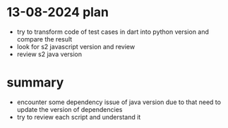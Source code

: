 # 13-08-2024 plan
- try to transform code of test cases in dart into python version and compare the result
- look for s2 javascript version and review
- review s2 java version


# summary
- encounter some dependency issue of java version due to that need to update the version of dependencies
- try to review each script and understand it
